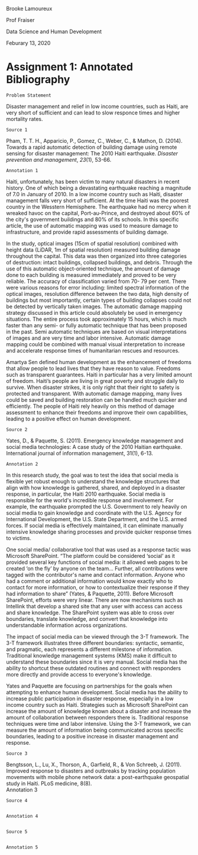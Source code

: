 Brooke Lamoureux

Prof Fraiser

Data Science and Human Development

Feburary 13, 2020

# Assignment 1: Annotated Bibliography

    Problem Statement

Disaster management and relief in low income countries, such as Haiti, are very short of sufficient and can lead to slow responce times and higher mortality rates.

    Source 1

Pham, T. T. H., Apparicio, P., Gomez, C., Weber, C., & Mathon, D. (2014). Towards a rapid automatic detection of building damage using remote sensing for disaster management: The 2010 Haiti earthquake. *Disaster prevention and management*, *23*(1), 53-66.

    Annotation 1

Haiti, unfortunately, has been victim to many natural disasters in recent history. One of which being a devastating earthquake reaching a magnitude of 7.0 in January of 2010. In a low income country such as Haiti, disaster management falls very short of sufficient. At the time Haiti was the poorest country in the Wesstern Hemisphere. The earthquake had no mercy when it wreaked havoc on the capital, Port-au-Prince, and destroyed about 60% of the city's government buildings and 80% of its schools. In this specific article, the use of automatic mapping was used to measure damage to infrastructure, and provide rapid assessments of building damage. 

In the study, optical images (15cm of spatial resolution) combined with height data (LiDAR, 1m of spatial resolution) measured building damage throughout the capital. This data was then organized into three categories of destruction: intact buildings, collapsed buildings, and debris. Through the use of this automatic object-oriented technique, the amount of damage done to each building is measured immediately and proved to be very reliable. The accuracy of classification varied from 70- 79 per cent. There were various reasons for error including: limited spectral information of the optical images, resolution difference between the two data, high density of buildings but most importantly, certain types of building collapses could not be detected by vertically taken images. The automatic damage mapping strategy discussed in this article could absolutely be used in emergency situations. The entire process took approximately 15 hours, which is much faster than any semi- or fully automatic technique that has been proposed in the past. Semi automatic techniques are based on visual interpretations of images and are very time and labor intensive. Automatic damage mapping could be combined with manual visual interpretation to increase and accelerate response times of humanitarian rescues and resources. 

Amartya Sen defined human development as the enhancement of freedoms that allow people to lead lives that they have reason to value. Freedoms such as transparent guarantees. Haiti in particular has a very limited amount of freedom. Haiti’s people are living in great poverty and struggle daily to survive. When disaster strikes, it is only right that their right to safety is protected and transparent. With automatic damage mapping, many lives could be saved and building restoration can be handled much quicker and efficiently. The people of Haiti rely heavily on this method of damage assessment to enhance their freedoms and improve their own capabilities, leading to a positive effect on human development.

    Source 2
Yates, D., & Paquette, S. (2011). Emergency knowledge management and social media technologies: A case study of the 2010 Haitian earthquake. International journal of information management, 31(1), 6-13.

    Annotation 2
In this research study, the goal was to test the idea that social media is flexible yet robust enough to understand the knowledge structures that align with how knowledge is gathered, shared, and deployed in a disaster response, in particular, the Haiti 2010 earthquake. Social media is responsible for the world's incredible response and involvement. For example, the earthquake prompted the U.S. Government to rely heavily on social media to gain knowledge and coordinate with the U.S. Agency for International Development, the U.S. State Department, and the U.S. armed forces. If social media is effectively maintained, it can eliminate manually intensive knowledge sharing processes and provide quicker response times to victims. 

One social media/ collaborative tool that was used as a response tactic was Microsoft SharePoint. “The platform could be considered ‘social’ as it provided several key functions of social media: it allowed web pages to be created ‘on the fly’ by anyone on the team… Further, all contributions were tagged with the contributor's name and contact information. Anyone who had a comment or additional information would know exactly who to contact for more information, or how to contextualize their response if they had information to share” (Yates, & Paquette, 2011). Before Microsoft SharePoint, efforts were very linear. There are now mechanisms such as Intellink that develop a shared site that any user with access can access and share knowledge. The SharePoint system was able to cross over boundaries, translate knowledge, and convert that knowledge into understandable information across organizations. 

The impact of social media can be viewed through the 3-T framework. The 3-T framework illustrates three different boundaries: syntactic, semantic, and  pragmatic, each represents a different milestone of information. Traditional knowledge management systems (KMS) make it difficult to understand these boundaries since it is very manual. Social media has the ability to shortcut these outdated routines and connect with responders more directly and provide access to everyone's knowledge. 

Yates and Paquette are focusing on partnerships for the goals when attempting to enhance human development. Social media has the ability to increase public participation in disaster response, especially in a low income country such as Haiti. Strategies such as Microsoft SharePoint can increase the amount of knowledge known about a disaster and increase the amount of collaboration between responders there is.  Traditional response techniques were time and labor intensive. Using the 3-T framework, we can measure the amount of information being communicated across specific boundaries, leading to a positive increase in disaster management and response. 
    
    Source 3
Bengtsson, L., Lu, X., Thorson, A., Garfield, R., & Von Schreeb, J. (2011). Improved response to disasters and outbreaks by tracking population movements with mobile phone network data: a post-earthquake geospatial study in Haiti. PLoS medicine, 8(8).    
    Annotation 3
    
    
    Source 4
    
    
    Annotation 4
    
    
    Source 5
    
    
    Annotation 5


